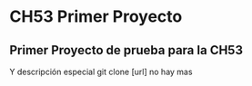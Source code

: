 # CH53 Primer Proyecto
## Primer Proyecto de prueba para la CH53

Y descripción especial
git clone [url]
no hay mas
